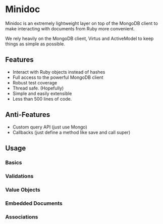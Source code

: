 # Minidoc

Minidoc is an extremely lightweight layer on top of the MongoDB client to
make interacting with documents from Ruby more convenient.

We rely heavily on the MongoDB client, Virtus and ActiveModel to keep things
as simple as possible.

## Features

* Interact with Ruby objects instead of hashes
* Full access to the powerful MongoDB client
* Robust test coverage
* Thread safe. (Hopefully)
* Simple and easily extensible
* Less than 500 lines of code.

## Anti-Features

* Custom query API (just use Mongo)
* Callbacks (just define a method like save and call super)

## Usage

### Basics
### Validations
### Value Objects
### Embedded Documents
### Associations
